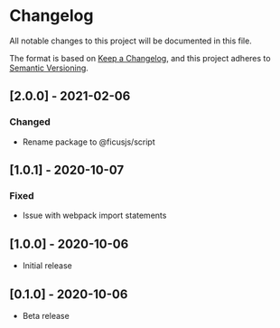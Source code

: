 # Changelog

All notable changes to this project will be documented in this file.

The format is based on [Keep a Changelog](https://keepachangelog.com/en/1.0.0/),
and this project adheres to [Semantic Versioning](https://semver.org/spec/v2.0.0.html).

## [2.0.0] - 2021-02-06

### Changed
- Rename package to @ficusjs/script

## [1.0.1] - 2020-10-07

### Fixed
- Issue with webpack import statements

## [1.0.0] - 2020-10-06

- Initial release

## [0.1.0] - 2020-10-06

- Beta release
